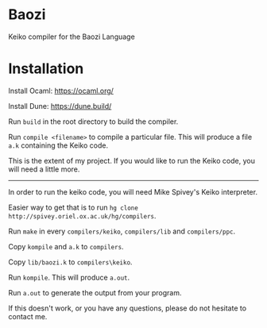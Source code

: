 # Baozi
Keiko compiler for the Baozi Language


# Installation
Install Ocaml: https://ocaml.org/

Install Dune: https://dune.build/

Run `build` in the root directory to build the compiler.

Run `compile <filename>` to compile a particular file. This will produce a file `a.k` containing the Keiko code.

This is the extent of my project. If you would like to run the Keiko code, you will need a little more.

--------------------------------
  
In order to run the keiko code, you will need Mike Spivey's Keiko interpreter.

Easier way to get that is to run `hg clone http://spivey.oriel.ox.ac.uk/hg/compilers`.

Run `make` in every `compilers/keiko`, `compilers/lib` and `compilers/ppc`.

Copy `kompile` and `a.k` to `compilers`.

Copy `lib/baozi.k` to `compilers\keiko`.

Run `kompile`. This will produce `a.out`.

Run `a.out` to generate the output from your program.

If this doesn't work, or you have any questions, please do not hesitate to contact me.
